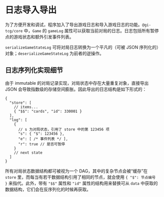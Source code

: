 # 日志导入导出

为了方便开发和调试，程序加入了导出游戏日志和导入游戏日志的功能。`@gi-tcg/core` 中，`Game` 的 `gameLog` 属性可以获取当前对局的日志。日志包括所有暂停点的游戏状态和额外引发事件列表。

`serializeGameStateLog` 可将对局日志转换为一个平凡的（可被 JSON 序列化的）对象；`deserializeGameStateLog` 为前者的逆操作。

## 日志序列化实现细节

由于 immutable 的对局记录实现，对局状态中存在大量重复对象，直接导出 JSON 会导致指数级的存储空间膨胀。因此导出的日志结构是如下形式的：

```jsonc
{
  "store": [
    // items...
    { "$$": "cards", "id": 330001 }
  ],
  "log": [
    {
      // s 为对局状态，引用了 store 中的第 123456 项
      "s": { "$": 123456 },
      "e": [ /* 事件列表 */ ],
      "r": true // 是否可暂停
    }
    // next state
  ]
}
```
所有对局状态数据结构都可被视为一个 DAG，其中的复杂节点会被“缓存”在 `store` 里，而每当有若干数据结构引用了相同的节点，就会使用 `{ "$": 节点编号 }` 来指代。此外，带有 `"$$"` 属性和 `"id"` 属性的结构用来替换可从 `data` 中获取的数据结构，它们会在反序列化的时候再获取。
